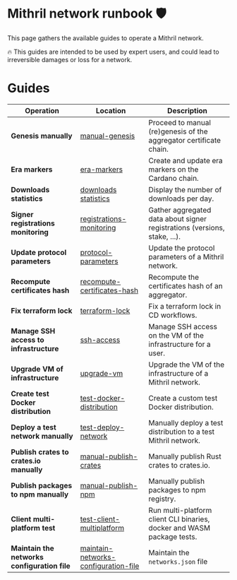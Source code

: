 # Mithril network runbook :shield:

This page gathers the available guides to operate a Mithril network.

:fire: This guides are intended to be used by expert users, and could lead to irreversible damages or loss for a network.

# Guides

| Operation                                    | Location                                                                                 | Description                                                               |
| -------------------------------------------- | ---------------------------------------------------------------------------------------- | ------------------------------------------------------------------------- |
| **Genesis manually**                         | [manual-genesis](./genesis-manually/README.md)                                           | Proceed to manual (re)genesis of the aggregator certificate chain.        |
| **Era markers**                              | [era-markers](./era-markers/README.md)                                                   | Create and update era markers on the Cardano chain.                       |
| **Downloads statistics**                     | [downloads statistics](./statistics/README.md)                                           | Display the number of downloads per day.                                  |
| **Signer registrations monitoring**          | [registrations-monitoring](./registrations-monitoring/README.md)                         | Gather aggregated data about signer registrations (versions, stake, ...). |
| **Update protocol parameters**               | [protocol-parameters](./protocol-parameters/README.md)                                   | Update the protocol parameters of a Mithril network.                      |
| **Recompute certificates hash**              | [recompute-certificates-hash](./recompute-certificates-hash/README.md)                   | Recompute the certificates hash of an aggregator.                         |
| **Fix terraform lock**                       | [terraform-lock](./terraform-lock/README.md)                                             | Fix a terraform lock in CD workflows.                                     |
| **Manage SSH access to infrastructure**      | [ssh-access](./ssh-access/README.md)                                                     | Manage SSH access on the VM of the infrastructure for a user.             |
| **Upgrade VM of infrastructure**             | [upgrade-vm](./upgrade-vm/README.md)                                                     | Upgrade the VM of the infrastructure of a Mithril network.                |
| **Create test Docker distribution**          | [test-docker-distribution](./test-docker-distribution/README.md)                         | Create a custom test Docker distribution.                                 |
| **Deploy a test network manually**           | [test-deploy-network](./test-deploy-network/README.md)                                   | Manually deploy a test distribution to a test Mithril network.            |
| **Publish crates to crates.io manually**     | [manual-publish-crates](./manual-publish-crates/README.md)                               | Manually publish Rust crates to crates.io.                                |
| **Publish packages to npm manually**         | [manual-publish-npm](./manual-publish-npm/README.md)                                     | Manually publish packages to npm registry.                                |
| **Client multi-platform test**               | [test-client-multiplatform](./test-client-multiplatform/README.md)                       | Run multi-platform client CLI binaries, docker and WASM package tests.    |
| **Maintain the networks configuration file** | [maintain-networks-configuration-file](./maintain-networks-configuration-file/README.md) | Maintain the `networks.json` file                                         |
